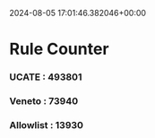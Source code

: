 2024-08-05 17:01:46.382046+00:00
# Rule Counter 
 ### UCATE : 493801

 ### Veneto : 73940

 ### Allowlist : 13930